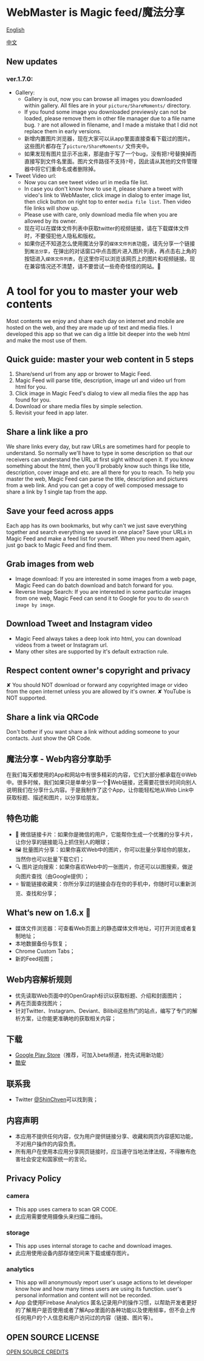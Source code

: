 # WebMaster is Magic feed/魔法分享

[English](https://github.com/ShinChven/ShareMoments/blob/master/README.md#a-tool-for-you-to-master-your-web-contents)

[中文](https://github.com/ShinChven/ShareMoments/blob/master/README.md#%E9%AD%94%E6%B3%95%E5%88%86%E4%BA%AB---web%E5%86%85%E5%AE%B9%E5%88%86%E4%BA%AB%E5%8A%A9%E6%89%8B)

## New updates

### ver.1.7.0:

- Gallery:
  - Gallery is out, now you can browse all images you downloaded within gallery. All files are in your `picture/ShareMoments/` directory.
  - If you found some image you downloaded previewsly can not be loaded, please remove them in other file manager due to a file name bug. `?` are not allowed in filename, and I made a mistake that I did not replace them in early versions.
  - 新增内置图片浏览器，现在大家可以从app里面直接查看下载过的图片。这些图片都存在了`picture/ShareMoments/` 文件夹中。
  - 如果发现有图片显示不出来，那是由于写了一个bug，没有把`?`号替换掉而直接写到文件名里面。图片文件路径不支持`?`号，因此请从其他的文件管理器中将它们重命名或者删除掉。
- Tweet Video url:
  - Now you can see tweet video url in media file list.
  - In case you don't know how to use it, please share a tweet with video's link to WebMaster, click image in dialog to enter image list, then click button on right top to enter `media file list`. Then video file links will show up.
  - Please use with care, only download media file when you are allowed by its owner.
  - 现在可以在媒体文件列表中获取twitter的视频链接，请在下载媒体文件时，不要侵犯他人隐私和版权。
  - 如果你还不知道怎么使用魔法分享的`媒体文件列表`功能，请先分享一个链接到`魔法分享`，在弹出的对话窗口中点击图片进入图片列表，再点击右上角的按钮进入`媒体文件列表`，在这里你可以浏览该网页上的图片和视频链接。现在兼容情况还不清楚，请不要尝试一些奇奇怪怪的网站。🐶


# A tool for you to master your web contents

Most contents we enjoy and share each day on internet and mobile are hosted on the web, and they are made up of text and media files. I developed this app so that we can dig a little bit deeper into the web html and make the most use of them.

## Quick guide: master your web content in 5 steps

1. Share/send url from any app or brower to Magic Feed.
2. Magic Feed will parse title, description, image url and video url from html for you.
3. Click image in Magic Feed's dialog to view all media files the app has found for you.
4. Download or share media files by simple selection.
5. Revisit your feed in app later.

## Share a link like a pro

We share links every day, but raw URLs are sometimes hard for people to understand. So normally we'll have to type in some description so that our receivers can understand the URL at first sight without open it.
If you know something about the html, then you'll probably know such things like title, description, cover image and etc. are all there for you to reach.
To help you master the web,  Magic Feed can parse the title, description and pictures from a web link. And you can get a copy of well composed message to share a link by 1 single tap from the app.

## Save your feed across apps

Each app has its own bookmarks, but why can't we just save everything together and search everything we saved in one place?
Save your URLs in Magic Feed and make a feed list for yourself. When you need them again, just go back to Magic Feed and find them.

## Grab images from web

- Image download: If you are interested in some images from a web page, Magic Feed can do batch download and batch forward for you.
- Reverse Image Search: If you are interested in some particular images from one web,  Magic Feed can send it to Google for you to do `search image by image`.

## Download Tweet and Instagram video

- Magic Feed always takes a deep look into html, you can download videos from a tweet or Instagram url.
- Many other sites are supported by it's default extraction rule.

## Respect content owner's copyright and privacy

✘ You should NOT download or forward any copyrighted image or video from the open internet unless you are allowed by it's owner.
✘ YouTube is NOT supported.

## Share a link via QRCode

Don't bother if you want share a link without adding someone to your contacts. Just show the QR Code.

## 魔法分享 - Web内容分享助手

在我们每天都使用的App和网站中有很多精彩的内容，它们大部分都承载在🌐Web中。很多时候，我们如果只是单单分享一个🔗Web链接，还需要花很长时间向别人说明我们在分享什么内容。于是我制作了这个App，让你能轻松地从Web Link中获取标题、描述和图片，以分享给朋友。

## 特色功能

- 💬 微信链接卡片：如果你是微信的用户，它能帮你生成一个优雅的分享卡片，让你分享的链接能马上抓住别人的眼球；
- 🖼️ 批量图片分享：如果你喜欢Web中的图片，你可以批量分享给你的朋友，当然你也可以批量下载它们；
- 🔍 图片逆向搜索：如果你喜欢Web中的一张图片，你还可以以图搜索，做逆向图片查找（由Google提供）；
- ⭐ 智能链接收藏夹：你所分享过的链接会存在你的手机中，你随时可以重新浏览、查找和分享；

## What‘s new on 1.6.x 🎉

- 媒体文件浏览器：可查看Web页面上的静态媒体文件地址，可打开浏览或者复制地址；
- 本地数据备份与恢复；
- Chrome Custom Tabs；
- 新的Feed视图；

## Web内容解析规则

- 优先读取Web页面中的OpenGraph标识以获取标题、介绍和封面图片；
- 再在页面查找图片；
- 针对Twitter、Instagram、Deviant、Bilibili这些热门的站点，编写了专门的解析方案，让你能更准确地的获取相关内容；

## 下载

- [Google Play Store](https://play.google.com/store/apps/details?id=net.atlassc.shinchven.sharemoments)（推荐，可加入beta频道，抢先试用新功能）
- [酷安](https://www.coolapk.com/apk/net.atlassc.shinchven.sharemoments)

## 联系我

- Twitter [@ShinChven](https://twitter.com/ShinChven)可以找到我；

## 内容声明

- 本应用不提供任何内容，仅为用户提供链接分享、收藏和网页内容感知功能，不对用户操作的内容负责。
- 所有用户在使用本应用分享网页链接时，应当遵守当地法律法规，不得散布危害社会安定和国家统一的言论。

## Privacy Policy

### camera

- This app uses camera to scan QR CODE.
- 此应用需要使用摄像头来扫描二维码。

### storage

- This app uses internal storage to cache and download images.
- 此应用使用设备内部存储空间来下载或缓存图片。

### analytics

- This app will anonymously report user's usage actions to let developer know how and how many times users are using its function. user's personal information and content will not be recorded.
- App 会使用Firebase Analytics 匿名记录用户的操作习惯，以帮助开发者更好的了解用户是否使用或者了解App里面的各种功能以及使用频率，但不会上传任何用户的个人信息和用户访问过的内容（链接、图片等）。


## OPEN SOURCE LICENSE

[OPEN SOURCE CREDITS](OpenSourceCredits.md)
